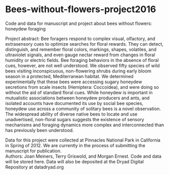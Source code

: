 # Bees-without-flowers-project2016
Code and data for manuscript and project about bees without flowers: honeydew foraging

Project abstract:
Bee foragers respond to complex visual, olfactory, and extrasensory cues to optimize searches for floral rewards. 
They can detect, distinguish, and remember floral colors, markings, shapes, volatiles, and ultraviolet signals, and even gauge nectar reward from changes in floral humidity or electric fields. 
Bee foraging behaviors in the absence of floral cues, however, are not well understood. 
We observed fifty species of wild bees visiting inconspicuous, non-flowering shrubs during early bloom season in a protected, Mediterranean habitat. 
We determined experimentally that these bees were accessing sugary honeydew secretions from scale insects (Hemiptera: Coccoidea), and were doing so without the aid of standard floral cues. 
While honeydew is important in mutualistic associations between honeydew producers and ants, and isolated accounts have documented its use by social bee species, honeydew use across a community of solitary bees is a novel observation. 
The widespread ability of diverse native bees to locate and use unadvertised, non-floral sugars suggests the existence of sensory mechanisms and foraging dynamics more complex and interconnected than has previously been understood.


Data for this project were collected at Pinnacles National Park in California in Spring of 2012.
We are currently in the process of submitting the manuscript for publication.  
Authors: Joan Meiners, Terry Griswold, and Morgan Ernest.
Code and data will be stored here.  Data will also be deposited at the Dryad Digital Repository at datadryad.org
